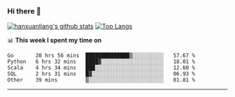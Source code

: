 ### Hi there 👋

<!--
**hanxuanliang/hanxuanliang** is a ✨ _special_ ✨ repository because its `README.md` (this file) appears on your GitHub profile.

Here are some ideas to get you started:

- 🔭 I’m currently working on ...
- 🌱 I’m currently learning ...
- 👯 I’m looking to collaborate on ...
- 🤔 I’m looking for help with ...
- 💬 Ask me about ...
- 📫 How to reach me: ...
- 😄 Pronouns: ...
- ⚡ Fun fact: ...
-->
[![hanxuanliang's github stats](https://github-readme-stats.vercel.app/api?username=hanxuanliang&count_private=true&show_icons=true)](https://github.com/anuraghazra/github-readme-stats)
[![Top Langs](https://github-readme-stats.vercel.app/api/top-langs/?username=hanxuanliang&layout=compact)](https://github.com/anuraghazra/github-readme-stats)

📊 **This week I spent my time on**
<!--START_SECTION:waka-->
```text
Go       20 hrs 56 mins  ██████████████▒░░░░░░░░░░   57.67 % 
Python   6 hrs 32 mins   ████▓░░░░░░░░░░░░░░░░░░░░   18.01 % 
Scala    4 hrs 34 mins   ███░░░░░░░░░░░░░░░░░░░░░░   12.60 % 
SQL      2 hrs 31 mins   █▓░░░░░░░░░░░░░░░░░░░░░░░   06.93 % 
Other    39 mins         ▒░░░░░░░░░░░░░░░░░░░░░░░░   01.81 % 
```
<!--END_SECTION:waka-->

***